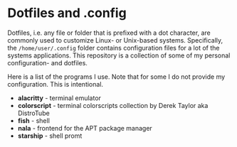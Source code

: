 # Dotfiles and .config

Dotfiles, i.e. any file or folder that is prefixed with a dot character, are commonly used to customize Linux- or Unix-based systems. Specifically, the ` /home/user/.config ` folder contains configuration files for a lot of the systems applications. This repository is a collection of some of my personal configuration- and dotfiles.

Here is a list of the programs I use. Note that for some I do not provide my configuration. This is intentional.

* __alacritty__ - terminal emulator
* __colorscript__ - terminal colorscripts collection by Derek Taylor aka DistroTube
* __fish__ - shell
* __nala__ - frontend for the APT package manager
* __starship__ - shell promt
